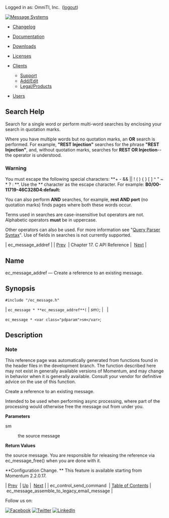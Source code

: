 Logged in as: OmniTI, Inc.  ([logout](https://support.messagesystems.com/logout.php))

[![Message Systems](https://support.messagesystems.com/images/ms-white205.png)](https://support.messagesystems.com/start.php) 

*   [Changelog](https://support.messagesystems.com/start.php?show=changelog)
*   [Documentation](https://support.messagesystems.com/docs/)
*   [Downloads](https://support.messagesystems.com/start.php)

*   [Licenses](https://support.messagesystems.com/license_summary.php)
*   <a href="">Clients</a>
    *   [Support](https://support.messagesystems.com/cs.php)
    *   [Add/Edit](https://support.messagesystems.com/edit_client.php)
    *   [Legal/Products](https://support.messagesystems.com/edit_products.php)
*   [Users](https://support.messagesystems.com/edit_customer.php)

## Search Help

Search for a single word or perform multi-word searches by enclosing your search in quotation marks.

Where you have multiple words but no quotation marks, an **OR** search is performed. For example, **"REST Injection"** searches for the phrase **"REST Injection"**, and, without quotation marks, searches for **REST OR Injection**--the operator is understood.

### Warning

You must escape the following special characters: **+ - && || ! ( ) { } [ ] ^ " ~ * ? : \**. Use the **\** character as the escape character. For example: **B0/00-11719-46C328D4\:default\:**

You can also perform **AND** searches, for example, **rest AND port** (no quotation marks) finds pages where both these words occur.

Terms used in searches are case-insensitive but operators are not. Alphabetic operators **must** be in uppercase.

Other operators can also be used. For more information see "[Query Parser Syntax](https://lucene.apache.org/core/old_versioned_docs/versions/3_0_0/queryparsersyntax.html)". Use of fields in searches is not currently supported.

| ec_message_addref |
| [Prev](extending.C.genref.ec_control_send_command.php)  | Chapter 17. C API Reference |  [Next](extending.C.genref.ec_message_assemble_to_legacy_email_message.php) |

<a name="extending.C.genref.ec_message_addref"></a>
## Name

ec_message_addref — Create a reference to an existing message.

## Synopsis

`#include "/ec_message.h"`

| `ec_message * **ec_message_addref**(` | <var class="pdparam">sm</var>`)`; |   |

`ec_message * <var class="pdparam">sm</var>`;<a name="idp18853440"></a>
## Description

### Note

This reference page was automatically generated from functions found in the header files in the development branch. The function described here may not exist in generally available versions of Momentum, and may change in behavior when it is generally available. Consult your vendor for definitive advice on the use of this function.

Create a reference to an existing message.

Intended to be used when performing async processing, where part of the processing would otherwise free the message out from under you.

**Parameters**

<dl class="variablelist">

<dt>sm</dt>

<dd>

the source message

</dd>

</dl>

**Return Values**

the source message. You are responsible for releasing the reference via ec_message_free() when you are done with it.

**Configuration Change. ** This feature is available starting from Momentum 2.2.0.17.

| [Prev](extending.C.genref.ec_control_send_command.php)  | [Up](extending.C.ref.php) |  [Next](extending.C.genref.ec_message_assemble_to_legacy_email_message.php) |
| ec_control_send_command  | [Table of Contents](index.php) |  ec_message_assemble_to_legacy_email_message |

Follow us on:

[![Facebook](https://support.messagesystems.com/images/icon-facebook.png)](http://www.facebook.com/messagesystems) [![Twitter](https://support.messagesystems.com/images/icon-twitter.png)](http://twitter.com/#!/MessageSystems) [![LinkedIn](https://support.messagesystems.com/images/icon-linkedin.png)](http://www.linkedin.com/company/message-systems)